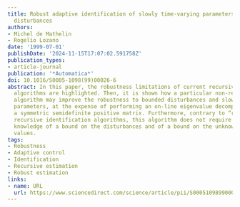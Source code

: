 ```yaml
---
title: Robust adaptive identification of slowly time-varying parameters with bounded
  disturbances
authors:
- Michel de Mathelin
- Rogelio Lozano
date: '1999-07-01'
publishDate: '2024-11-15T17:07:02.591758Z'
publication_types:
- article-journal
publication: '*Automatica*'
doi: 10.1016/S0005-1098(99)00026-6
abstract: In this paper, the robustness limitations of current recursive identification
  algorithms are highlighted. Then, it is shown how a particular non-recursive identification
  algorithm may improve the robustness to bounded disturbances and slowly time-varying
  parameters, at the expense of performing an on-line eigenvalue decomposition on
  a symmetric semidefinite positive matrix. Furthermore, contrary to “robustified”
  recursive identification algorithms, this algorithm does not require any a priori
  knowledge of a bound on the disturbances and of a bound on the unknown parameter
  values.
tags:
- Robustness
- Adaptive control
- Identification
- Recursive estimation
- Robust estimation
links:
- name: URL
  url: https://www.sciencedirect.com/science/article/pii/S0005109899000266
---
```

